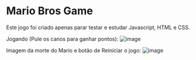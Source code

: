 # Mario Bros Game
 Este jogo foi criado apenas parar testar e estudar Javascript, HTML e CSS. 

 Jogando (Pule os canos para ganhar pontos):
![image](https://github.com/Wellington-lopes/Mario-Bros-Game/assets/67521652/9b569a73-72fb-491f-bbdf-8520e188f335)

Imagem da morte do Mario e botão de Reiniciar o jogo:
![image](https://github.com/Wellington-lopes/Mario-Bros-Game/assets/67521652/f7c43c76-af04-4c8d-8b04-f8ec85c59f29)



